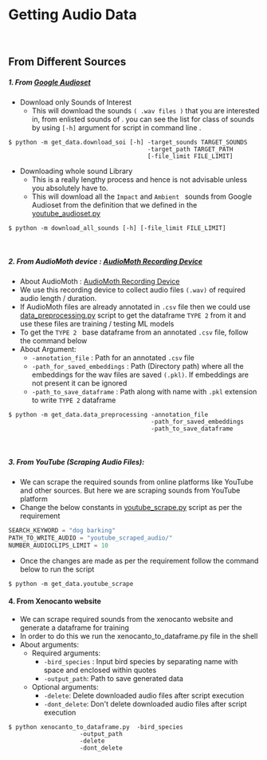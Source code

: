 # Getting Audio Data
<br>

## From Different Sources

##### 1. From  [Google Audioset](https://research.google.com/audioset/)
-  Download only Sounds of Interest
    - This will download the sounds ```( .wav files )``` that you are interested in, from enlisted sounds of . you can see the list for class of sounds by using ```[-h]``` argument for script in command line .

```shell
$ python -m get_data.download_soi [-h] -target_sounds TARGET_SOUNDS
                                       -target_path TARGET_PATH
                                       [-file_limit FILE_LIMIT]
```

- Downloading whole sound Library
    - This is a really lengthy process and hence is not advisable unless you absolutely have to.
    - This will download all the ```Impact``` and ```Ambient ``` sounds from Google Audioset from the definition that we defined in the [youtube_audioset.py](https://github.com/wildlytech/modular_acoustic_detection/blob/bce293f40520baf4967646f67a19918a144b0f3e/youtube_audioset.py#L160)

```$ python -m download_all_sounds [-h] [-file_limit FILE_LIMIT]```

<br>

##### 2. From AudioMoth device : [AudioMoth Recording Device](https://www.openacousticdevices.info/)
- About AudioMoth : [AudioMoth Recording Device](https://www.openacousticdevices.info/)
- We use this recording device to collect audio files ```(.wav)``` of required audio length / duration.
- If  AudioMoth files are already annotated in ```.csv``` file then we could use [data_preprocessing.py](https://github.com/wildlytech/modular_acoustic_detection/blob/master/get_data/data_preprocessing.py)  script to get the dataframe ```TYPE 2``` from it and use these files are training / testing ML models
- To get the ```TYPE 2 ``` base dataframe from an annotated ```.csv``` file, follow the command below
- About Argument:
    -  ```-annotation_file``` : Path for an annotated ```.csv``` file
    -  ```-path_for_saved_embeddings``` : Path (Directory path) where all the embeddings for the wav files are saved ```(.pkl)```. If embeddings are not present it can be ignored
    -  ```-path_to_save_dataframe``` : Path along with name with ```.pkl``` extension to write ```TYPE 2``` dataframe

```shell
$ python -m get_data.data_preprocessing -annotation_file
                                        -path_for_saved_embeddings
                                        -path_to_save_dataframe
```

<br>

##### 3. From YouTube (Scraping Audio Files):

- We can scrape the required sounds from online platforms like YouTube and other sources. But here we are scraping sounds from YouTube platform
- Change the below constants in [youtube_scrape.py](https://github.com/wildlytech/modular_acoustic_detection/blob/master/get_data/youtube_scrape.py) script as per the requirement
```python
SEARCH_KEYWORD = "dog barking"
PATH_TO_WRITE_AUDIO = "youtube_scraped_audio/"
NUMBER_AUDIOCLIPS_LIMIT = 10
```
- Once the changes are made as per the requirement follow the command below to run the script
```shell
$ python -m get_data.youtube_scrape
```
#### 4. From Xenocanto website

- We can scrape required sounds from the xenocanto website and generate a dataframe for training
- In order to do this we run the xenocanto_to_dataframe.py file in the shell
- About arguments:
    - Required arguments:
        - ```-bird_species``` : Input bird species by separating name with space and enclosed within quotes
        - ```-output_path```: Path to save generated data
  - Optional arguments:
    - ```-delete```: Delete downloaded audio files after script execution
    - ```-dont_delete```: Don't delete downloaded audio files after script execution

```shell
$ python xenocanto_to_dataframe.py  -bird_species
			        -output_path
			        -delete
                    -dont_delete
```
